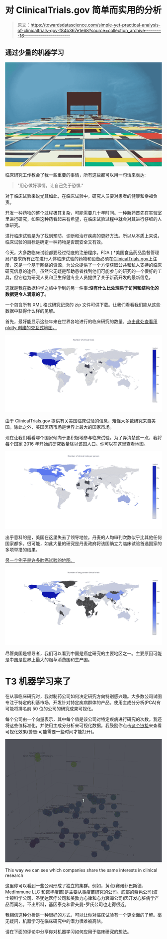 # 对 ClinicalTrials.gov 简单而实用的分析

> 原文：<https://towardsdatascience.com/simple-yet-practical-analysis-of-clinicaltrials-gov-f84b367e1e68?source=collection_archive---------16----------------------->

## 通过少量的机器学习

![](img/2eb6c99fead70ea21141cb56517f0964.png)

临床研究工作教会了我一些重要的事情，所有这些都可以用一句话来表达:

> "用心做好事情，让自己免于恐惧."

对于临床试验来说尤其如此，在临床试验中，研究人员要对患者的健康和幸福负责。

开发一种药物的整个过程极其复杂，可能需要几十年时间。一种新药首先在实验室里进行研究，如果这种药看起来有希望，在临床试验过程中就会对其进行仔细的人体研究。

进行临床试验是为了找到预防、诊断和治疗疾病的更好方法。所以从本质上来说，临床试验的目标是确定一种药物是否既安全又有效。

今天，大多数临床试验都要经过彻底的注册程序。FDA ( *美国食品药品监督管理局)*要求所有正在进行人体临床试验的药物和设备必须在[ClinicalTrials.gov](https://clinicaltrials.gov/)上注册，这是一个基于网络的资源，为公众提供了一个方便获取公共和私人支持的临床研究信息的途径。虽然它无疑是帮助患者找到他们可能参与的研究的一个很好的工具，但它也为研究人员和卫生保健专业人员提供了关于新药开发的最新信息。

这就是我在数据科学之旅中学到的另一件事:**没有什么比处理易于访问和结构化的数据更令人满意的了。**

一个包含所有 XML 格式研究记录的 zip 文件可供下载。让我们看看我们能从这些数据中获得什么样的见解。

首先，最好能显示这些年来在世界各地进行的临床研究的数量。[点击此处查看用 plotly 创建的交互式地图。](https://plot.ly/~glib_radchenko/18/clinical-trials-worldwide/)

![](img/3bee10460951acbae3004f81f6c5f0ee.png)

由于 ClinicalTrials.gov 提供有关美国临床试验的信息，难怪大多数研究来自美国。除此之外，美国医药市场是世界上最大的国家市场。

现在让我们看看哪个国家倾向于更积极地参与临床试验。为了弄清楚这一点，我将每个国家 2016 年开始的研究数量除以该国人口。你可以在这里查看地图。

![](img/af178dc25197834dbdc941c3fab93526.png)

出乎意料的是，美国在这里失去了领导地位。丹麦的人均审判次数似乎比其他任何国家都多。很可能，如此大量的研究是丹麦政府将该国确立为临床试验首选国家的多项举措的结果。

[另一个例子是许多肺癌试验的地图。](https://plot.ly/~glib_radchenko/24/clinical-trials-worldwide/)

![](img/9ec181e9663c2dddf704a21f590614db.png)

尽管美国是领导者，我们可以看到中国是癌症研究的主要地区之一。主要原因可能是中国是世界上最大的烟草消费国和生产国。

# **T3 机器学习来了**

在从事临床研究时，我对制药公司如何决定研究方向特别感兴趣。大多数公司试图专注于特定的利基市场，开发针对特定疾病群体的产品。使用主成分分析(PCA)有可能将排名前 50 位的公司的研究成果可视化。

每个公司由一个向量表示，其中每个值是该公司对特定疾病进行研究的次数。我还将这些值标准化，并使用主成分分析来可视化数据。我鼓励你点击[这个链接](https://plot.ly/~glib_radchenko/32/)来查看可视化效果(警告:可能需要一些时间才能打开)。

![](img/8857fffa45883c1e05b76ce70760bef2.png)

This way we can see which companies share the same interests in clinical research

这里你可以看到一些公司形成了独立的集群。例如，黄点(赛诺菲巴斯德、MedImmune LLC 和诺华疫苗)是主要从事疫苗研究的公司。底部的紫色公司(波士顿科学公司、圣犹达医疗公司和美敦力心律和心力衰竭公司)因开发心脏病学产品而闻名。不出所料，基因泰克和霍夫曼-罗氏公司也走得很近。

我相信这种分析是一种很好的方式，可以让你对临床试验有一个更全面的了解。毫无疑问，机器学习在临床研究中的潜力很难被高估。

请在下面的评论中分享你对机器学习如何应用于临床研究的想法。